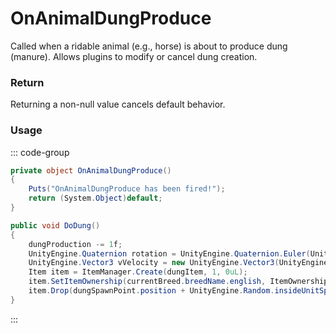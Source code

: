 # OnAnimalDungProduce
<Badge type="info" text="Animal"/><Badge type="danger" text="Carbon Compatible"/><Badge type="warning" text="Oxide Compatible"/>
Called when a ridable animal (e.g., horse) is about to produce dung (manure). Allows plugins to modify or cancel dung creation.

### Return
Returning a non-null value cancels default behavior.

### Usage
::: code-group
```csharp [Example]
private object OnAnimalDungProduce()
{
	Puts("OnAnimalDungProduce has been fired!");
	return (System.Object)default;
}
```
```csharp [Source — Assembly-CSharp @ RidableHorse2]
public void DoDung()
{
	dungProduction -= 1f;
	UnityEngine.Quaternion rotation = UnityEngine.Quaternion.Euler(UnityEngine.Random.Range(-180f, 180f), UnityEngine.Random.Range(-180f, 180f), UnityEngine.Random.Range(-180f, 180f));
	UnityEngine.Vector3 vVelocity = new UnityEngine.Vector3(UnityEngine.Random.Range(-0.5f, 0.5f), UnityEngine.Random.Range(-1f, -3f), UnityEngine.Random.Range(-0.5f, 0.5f));
	Item item = ItemManager.Create(dungItem, 1, 0uL);
	item.SetItemOwnership(currentBreed.breedName.english, ItemOwnershipPhrases.Pooped);
	item.Drop(dungSpawnPoint.position + UnityEngine.Random.insideUnitSphere * 0.1f, vVelocity, rotation);
}

```
:::
